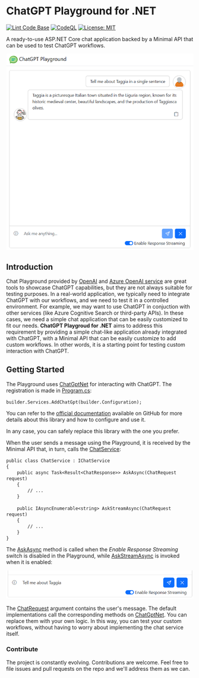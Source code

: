 # ChatGPT Playground for .NET

[![Lint Code Base](https://github.com/marcominerva/ChatGptPlayground/actions/workflows/linter.yml/badge.svg)](https://github.com/marcominerva/ChatGptPlayground/actions/workflows/linter.yml)
[![CodeQL](https://github.com/marcominerva/ChatGptPlayground/actions/workflows/codeql.yml/badge.svg)](https://github.com/marcominerva/ChatGptPlayground/actions/workflows/codeql.yml)
[![License: MIT](https://img.shields.io/badge/License-MIT-yellow.svg)](https://github.com/marcominerva/TinyHelpers/blob/master/LICENSE)


A ready-to-use ASP.NET Core chat application backed by a Minimal API that can be used to test ChatGPT workflows.

![](https://raw.githubusercontent.com/marcominerva/ChatGptPlayground/master/assets/Playground.png)

## Introduction

Chat Playground provided by [OpenAI](https://chat.openai.com) and [Azure OpenAI service](https://oai.azure.com/chat) are great tools to showcase ChatGPT capabilities, but they are not always suitable for testing purposes. In a real-world application, we typically need to integrate ChatGPT with our workflows, and we need to test it in a controlled environment. For example, we may want to use ChatGPT in conjuction with other services (like Azure Cognitive Search or third-party APIs). In these cases, we need a simple chat application that can be easily customized to fit our needs. **ChatGPT Playgroud for .NET** aims to address this requirement by providing a simple chat-like application already integrated with ChatGPT, with a Minimal API that can be easily customize to add custom workflows. In other words, it is a starting point for testing custom interaction with ChatGPT.

## Getting Started

The Playground uses [ChatGptNet](https://github.com/marcominerva/ChatGptNet) for interacting with ChatGPT. The registration is made in [Program.cs](https://github.com/marcominerva/ChatGptPlayground/blob/master/src/ChatGptPlayground/Program.cs#L30):

    builder.Services.AddChatGpt(builder.Configuration);
    
You can refer to the [official documentation](https://github.com/marcominerva/ChatGptNet) available on GitHub for more details about this library and how to configure and use it.

In any case, you can safely replace this library with the one you prefer.

When the user sends a message using the Playground, it is received by the Minimal API that, in turn, calls the [ChatService](https://github.com/marcominerva/ChatGptPlayground/blob/master/src/ChatGptPlayground.BusinessLayer/Services/ChatService.cs):

    public class ChatService : IChatService
    {
        public async Task<Result<ChatResponse>> AskAsync(ChatRequest request)
        {
            // ...
        }

        public IAsyncEnumerable<string> AskStreamAsync(ChatRequest request)
        {
            // ...
        }
    }

The [AskAsync](https://github.com/marcominerva/ChatGptPlayground/blob/master/src/ChatGptPlayground.BusinessLayer/Services/ChatService.cs#L18-L22) method is called when the _Enable Response Streaming_ switch is disabled in the Playground, while [AskStreamAsync](https://github.com/marcominerva/ChatGptPlayground/blob/master/src/ChatGptPlayground.BusinessLayer/Services/ChatService.cs#L24-L28) is invoked when it is enabled:

![](https://raw.githubusercontent.com/marcominerva/ChatGptPlayground/master/assets/ResponseStreaming.png)

The [ChatRequest](https://github.com/marcominerva/ChatGptPlayground/blob/master/src/ChatGptPlayground.Shared/Models/ChatRequest.cs) argument contains the user's message. The default implementations call the corresponding methods on [ChatGptNet](https://github.com/marcominerva/ChatGptNet). You can replace them with your own logic. In this way, you can test your custom workflows, without having to worry about implementing the chat service itself.

### Contribute

The project is constantly evolving. Contributions are welcome. Feel free to file issues and pull requests on the repo and we'll address them as we can.

